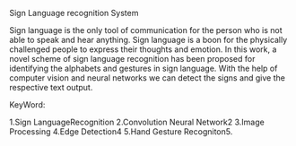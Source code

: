 Sign Language recognition System

Sign language is the only tool of communication for the person who is not able to
speak and hear anything. Sign language is a boon for the physically challenged people
to express their thoughts and emotion. In this work, a novel scheme of sign language
recognition has been proposed for identifying the alphabets and gestures in sign
language. With the help of computer vision and neural networks we can detect the
signs and give the respective text output.

KeyWord: 

1.Sign LanguageRecognition
2.Convolution Neural Network2
3.Image Processing
4.Edge Detection4
5.Hand Gesture Recogniton5.
